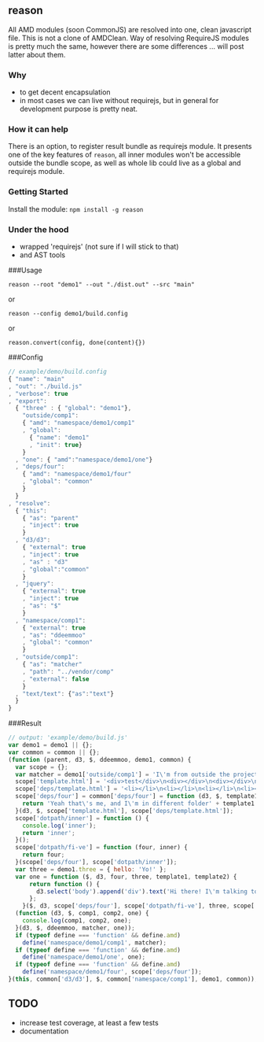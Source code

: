 ## reason
All AMD modules (soon CommonJS) are resolved into one, clean javascript file.
This is not a clone of AMDClean. Way of resolving RequireJS modules is pretty much the same, however there are some differences ... will post latter about them.

### Why
* to get decent encapsulation
* in most cases we can live without requirejs, but in general for development purpose is pretty neat.

### How it can help
There is an option, to register result bundle as requirejs module. It presents one of the key features of `reason`, all inner modules won't be accessible outside the bundle scope, as well as whole lib could live as a global and requirejs module.

### Getting Started
Install the module: `npm install -g reason`

### Under the hood
* wrapped 'requirejs' (not sure if I will stick to that)
* and AST tools

###Usage
```
reason --root "demo1" --out "./dist.out" --src "main"
```
or
```
reason --config demo1/build.config
```
or
```
reason.convert(config, done(content){})
```

###Config
```javascript
// example/demo/build.config
{ "name": "main"
, "out": "./build.js"
, "verbose": true
, "export":
  { "three" : { "global": "demo1"},
    "outside/comp1":
    { "amd": "namespace/demo1/comp1"
    , "global":
      { "name": "demo1"
      , "init": true}
    }
  , "one": { "amd":"namespace/demo1/one"}
  , "deps/four":
    { "amd": "namespace/demo1/four"
    , "global": "common"
    }
  }
, "resolve":
  { "this":
    { "as": "parent"
    , "inject": true
    }
  , "d3/d3":
    { "external": true
    , "inject": true
    , "as" : "d3"
    , "global":"common"
    }
  , "jquery":
    { "external": true
    , "inject": true
    , "as": "$"
    }
  , "namespace/comp1":
    { "external": true
    , "as": "ddeemmoo"
    , "global": "common"
    }
  , "outside/comp1":
    { "as": "matcher"
    , "path": "../vendor/comp"
    , "external": false
    }
  , "text/text": {"as":"text"}
  }
}
```

###Result
```javascript
// output: 'example/demo/build.js'
var demo1 = demo1 || {};
var common = common || {};
(function (parent, d3, $, ddeemmoo, demo1, common) {
  var scope = {};
  var matcher = demo1['outside/comp1'] = 'I\'m from outside the project.';
  scope['template.html'] = '<div>test</div>\n<div></div>\n<div></div>\n<div></div>\n';
  scope['deps/template.html'] = '<li></li>\n<li></li>\n<li></li>\n<li></li>\n';
  scope['deps/four'] = common['deps/four'] = function (d3, $, template1, template2) {
    return 'Yeah that\'s me, and I\'m in different folder' + template1 + template2;
  }(d3, $, scope['template.html'], scope['deps/template.html']);
  scope['dotpath/inner'] = function () {
    console.log('inner');
    return 'inner';
  }();
  scope['dotpath/fi-ve'] = function (four, inner) {
    return four;
  }(scope['deps/four'], scope['dotpath/inner']);
  var three = demo1.three = { hello: 'Yo!' };
  var one = function ($, d3, four, three, template1, template2) {
      return function () {
        d3.select('body').append('div').text('Hi there! I\'m talking to four, four?' + four);
      };
    }($, d3, scope['deps/four'], scope['dotpath/fi-ve'], three, scope['template.html'], scope['deps/template.html']);
  (function (d3, $, comp1, comp2, one) {
    console.log(comp1, comp2, one);
  }(d3, $, ddeemmoo, matcher, one));
  if (typeof define === 'function' && define.amd)
    define('namespace/demo1/comp1', matcher);
  if (typeof define === 'function' && define.amd)
    define('namespace/demo1/one', one);
  if (typeof define === 'function' && define.amd)
    define('namespace/demo1/four', scope['deps/four']);
}(this, common['d3/d3'], $, common['namespace/comp1'], demo1, common));
```

## TODO
* increase test coverage, at least a few tests
* documentation

